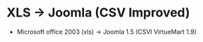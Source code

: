XLS -> Joomla (CSV Improved)
==========

* Microsoft office 2003 (xls) -> Joomla 1.5 (CSVI VirtueMart 1.9)